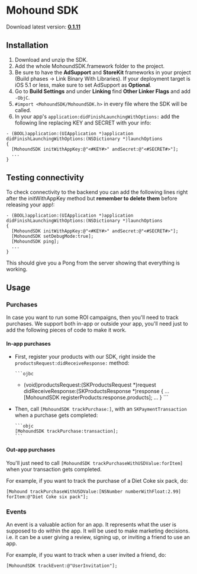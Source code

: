 # Mohound SDK

Download latest version: [**0.1.11**](https://www.dropbox.com/s/r4si4t8i1g21wj7/MohoundSDK-0.1.11.zip)

## Installation

1. Download and unzip the SDK.
2. Add the whole MohoundSDK.framework folder to the project.
3. Be sure to have the **AdSupport** and **StoreKit** frameworks in your project (Build phases -> Link Binary With 
Libraries). If your deployment target is iOS 5.1 or less, make sure to set AdSupport as **Optional**.
4. Go to **Build Settings** and under **Linking** find **Other Linker Flags** and add ``-ObjC``.
5. ``#import <MohoundSDK/MohoundSDK.h>`` in every file where the SDK will be called.
6. In your app's ``application:didFinishLaunchingWithOptions:`` add the following line replacing KEY and SECRET with
   your info:  

```objc    
- (BOOL)application:(UIApplication *)application didFinishLaunchingWithOptions:(NSDictionary *)launchOptions
{
  [MohoundSDK initWithAppKey:@"<#KEY#>" andSecret:@"<#SECRET#>"];
  ...
}
```

## Testing connectivity

To check connectivity to the backend you can add the following lines right after the initWithAppKey method but **remember 
to delete them** before releasing your app!:

```objc 
- (BOOL)application:(UIApplication *)application didFinishLaunchingWithOptions:(NSDictionary *)launchOptions
{
  [MohoundSDK initWithAppKey:@"<#KEY#>" andSecret:@"<#SECRET#>"];
  [MohoundSDK setDebugMode:true];
  [MohoundSDK ping];
  ...
}
```

This should give you a Pong from the server showing that everything is working.

## Usage

### Purchases

In case you want to run some ROI campaigns, then you'll need to track purchases. We support both in-app or outside your
app, you'll need just to add the following pieces of code to make it work.

#### In-app purchases

* First, register your products with our SDK, right inside the
   `productsRequest:didReceiveResponse:` method:

      ```ojbc
     - (void)productsRequest:(SKProductsRequest *)request didReceiveResponse:(SKProductsResponse *)response
      {
        ...
        [MohoundSDK registerProducts:response.products];
        ...
      }
      ```

* Then, call `[MohoundSDK trackPurchase:]`, with an `SKPaymentTransaction`
   when a purchase gets completed:

      ```objc
      [MohoundSDK trackPurchase:transaction];
      ```

#### Out-app purchases

You'll just need to call `[MohoundSDK trackPurchaseWithUSDValue:forItem]` 
when your transaction gets completed.

For example, if you want to track the purchase of a Diet Coke six pack, do:

```objc
[Mohound trackPurchaseWithUSDValue:[NSNumber numberWithFloat:2.99] forItem:@"Diet Coke six pack"];
```

### Events

An event is a valuable action for an app. It represents what the user is
supposed to do within the app. It will be used to make marketing decisions.
i.e. it can be a user giving a review, signing up, or inviting a friend to use
an app.

For example, if you want to track when a user invited a friend, do:

```objc
[MohoundSDK trackEvent:@"UserInvitation"];
```
